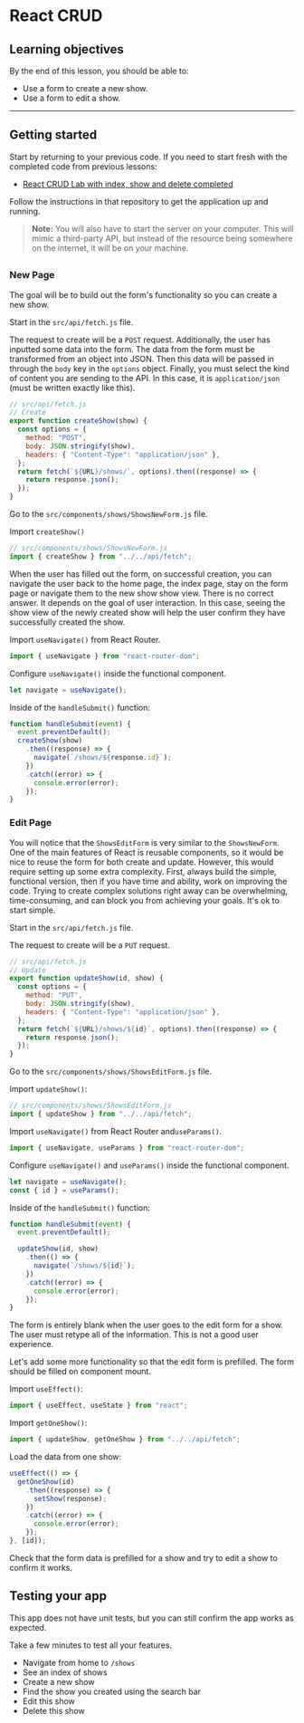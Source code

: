 # React CRUD

## Learning objectives

By the end of this lesson, you should be able to:

- Use a form to create a new show.
- Use a form to edit a show.

---

## Getting started

Start by returning to your previous code. If you need to start fresh with the completed code from previous lessons:

- [React CRUD Lab with index, show and delete completed](https://github.com/joinpursuit/8-0-react-crud-lab/tree/index-show-delete)

Follow the instructions in that repository to get the application up and running.

> **Note:** You will also have to start the server on your computer. This will mimic a third-party API, but instead of the resource being somewhere on the internet, it will be on your machine.

##

### New Page

The goal will be to build out the form's functionality so you can create a new show.

Start in the `src/api/fetch.js` file.

The request to create will be a `POST` request. Additionally, the user has inputted some data into the form. The data from the form must be transformed from an object into JSON. Then this data will be passed in through the `body` key in the `options` object. Finally, you must select the kind of content you are sending to the API. In this case, it is `application/json` (must be written exactly like this).

```js
// src/api/fetch.js
// Create
export function createShow(show) {
  const options = {
    method: "POST",
    body: JSON.stringify(show),
    headers: { "Content-Type": "application/json" },
  };
  return fetch(`${URL}/shows/`, options).then((response) => {
    return response.json();
  });
}
```

Go to the `src/components/shows/ShowsNewForm.js` file.

Import `createShow()`

```js
// src/components/shows/ShowsNewForm.js
import { createShow } from "../../api/fetch";
```

When the user has filled out the form, on successful creation, you can navigate the user back to the home page, the index page, stay on the form page or navigate them to the new show show view. There is no correct answer. It depends on the goal of user interaction. In this case, seeing the show view of the newly created show will help the user confirm they have successfully created the show.

Import `useNavigate()` from React Router.

```js
import { useNavigate } from "react-router-dom";
```

Configure `useNavigate()` inside the functional component.

```js
let navigate = useNavigate();
```

Inside of the `handleSubmit()` function:

```js
function handleSubmit(event) {
  event.preventDefault();
  createShow(show)
    .then((response) => {
      navigate(`/shows/${response.id}`);
    })
    .catch((error) => {
      console.error(error);
    });
}
```

### Edit Page

You will notice that the `ShowsEditForm` is very similar to the `ShowsNewForm`. One of the main features of React is reusable components, so it would be nice to reuse the form for both create and update. However, this would require setting up some extra complexity. First, always build the simple, functional version, then if you have time and ability, work on improving the code. Trying to create complex solutions right away can be overwhelming, time-consuming, and can block you from achieving your goals. It's ok to start simple.

Start in the `src/api/fetch.js` file.

The request to create will be a `PUT` request.

```js
// src/api/fetch.js
// Update
export function updateShow(id, show) {
  const options = {
    method: "PUT",
    body: JSON.stringify(show),
    headers: { "Content-Type": "application/json" },
  };
  return fetch(`${URL}/shows/${id}`, options).then((response) => {
    return response.json();
  });
}
```

Go to the `src/components/shows/ShowsEditForm.js` file.

Import `updateShow()`:

```js
// src/components/shows/ShowsEditForm.js
import { updateShow } from "../../api/fetch";
```

Import `useNavigate()` from React Router and`useParams()`.

```js
import { useNavigate, useParams } from "react-router-dom";
```

Configure `useNavigate()` and `useParams()` inside the functional component.

```js
let navigate = useNavigate();
const { id } = useParams();
```

Inside of the `handleSubmit()` function:

```js
function handleSubmit(event) {
  event.preventDefault();

  updateShow(id, show)
    .then(() => {
      navigate(`/shows/${id}`);
    })
    .catch((error) => {
      console.error(error);
    });
}
```

The form is entirely blank when the user goes to the edit form for a show. The user must retype all of the information. This is not a good user experience.

Let's add some more functionality so that the edit form is prefilled. The form should be filled on component mount.

Import `useEffect()`:

```js
import { useEffect, useState } from "react";
```

Import `getOneShow()`:

```js
import { updateShow, getOneShow } from "../../api/fetch";
```

Load the data from one show:

```js
useEffect(() => {
  getOneShow(id)
    .then((response) => {
      setShow(response);
    })
    .catch((error) => {
      console.error(error);
    });
}, [id]);
```

Check that the form data is prefilled for a show and try to edit a show to confirm it works.

## Testing your app

This app does not have unit tests, but you can still confirm the app works as expected.

Take a few minutes to test all your features.

- Navigate from home to `/shows`
- See an index of shows
- Create a new show
- Find the show you created using the search bar
- Edit this show
- Delete this show
